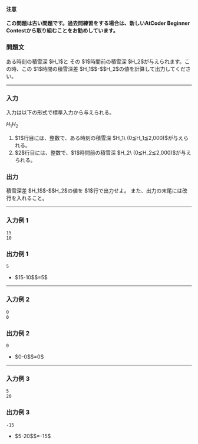 
<div>

<div>

#### **注意**

<p>

<b>
この問題は古い問題です。過去問練習をする場合は、新しいAtCoder Beginner Contestから取り組むことをお勧めしています。
</b>

</p>

### **問題文**

<section>
ある時刻の積雪深 $H_1$と その $1$時間前の積雪深 $H_2$が与えられます。この時、この $1$時間の積雪深差 $H_1$$-$$H_2$の値を計算して出力してください。


</section>

</div>

---

<div>

<div>

### **入力**

<section>
入力は以下の形式で標準入力から与えられる。

<div>

$H_1$$H_2$
</div>

<ol>

<li>
$1$行目には、整数で、ある時刻の積雪深 $H_1\ (0≦H_1≦2,000)$が与えられる。
</li>

<li>
$2$行目には、整数で、$1$時間前の積雪深 $H_2\ (0≦H_2≦2,000)$が与えられる。
</li>

</ol>

</section>

</div>

<div>

### **出力**

<section>
積雪深差 $H_1$$-$$H_2$の値を $1$行で出力せよ。
また、出力の末尾には改行を入れること。

</section>

</div>

</div>

---

<div>

### **入力例 1**

<section>

```
15
10
```

</section>

</div>

<div>

### **出力例 1**

<section>

```
5
```

<ul>

<li>
$15-10$$=5$
</li>

</ul>

</section>

</div>

---

<div>

### **入力例 2**

<section>

```
0
0
```

</section>

</div>

<div>

### **出力例 2**

<section>

```
0
```

<ul>

<li>
$0-0$$=0$
</li>

</ul>

</section>

</div>

---

<div>

### **入力例 3**

<section>

```
5
20
```

</section>

</div>

<div>

### **出力例 3**

<section>

```
-15
```

<ul>

<li>
$5-20$$=-15$
</li>

</ul>

</section>

</div>

</div>
